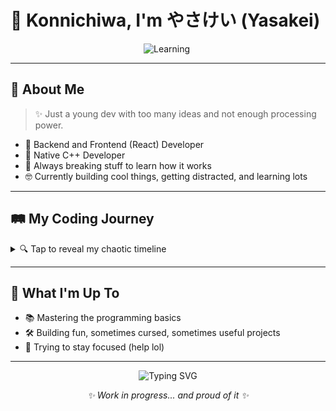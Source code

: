 # 👋 Konnichiwa, I'm やさけい (Yasakei)

<p align="center">
  <img src="https://img.shields.io/badge/📚_Status-Learning-brightgreen" alt="Learning">
  <img src="https://img.shields.io/badge/💻_Discord%20:-yasakei-blue" alt="">
</p>

---

## 🚀 About Me

> ✨ Just a young dev with too many ideas and not enough processing power.

- 🙂 Backend and Frontend (React) Developer
- 🥲 Native C++ Developer 
- 🔧 Always breaking stuff to learn how it works
- 🤓 Currently building cool things, getting distracted, and learning lots

---

## 🛤️ My Coding Journey

<details>
<summary>🔍 Tap to reveal my chaotic timeline</summary>

- 😵 Learning **C++** (and crying with it 😭)
- 💻 Exploring **JavaScript and Typescript** for fun projects
- ⚙️ Tinkering with random ideas at 3AM
- 🎯 Sometimes productive... most times procrastinating

</details>

---

## 🌱 What I'm Up To

- 📚 Mastering the programming basics
- 🛠️ Building fun, sometimes cursed, sometimes useful projects
- 🧠 Trying to stay focused (help lol)

---

<p align="center">
  <img src="https://readme-typing-svg.herokuapp.com?font=Fira+Code&weight=500&size=22&pause=1000&center=true&vCenter=true&width=435&lines=Always+WIP...;Forever+learning+%2F+breaking+%2F+building" alt="Typing SVG" />
</p>

<p align="center">
  <em>✨ Work in progress... and proud of it ✨</em>
</p>
